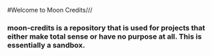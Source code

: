 #Welcome to Moon Credits///
### moon-credits is a repository that is used for projects that either make total sense or have no purpose at all. This is essentially a sandbox.
